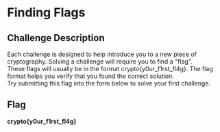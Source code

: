 # Finding Flags
## Challenge Description
Each challenge is designed to help introduce you to a new piece of cryptography. Solving a challenge will require you to find a "flag".  
These flags will usually be in the format crypto{y0ur_f1rst_fl4g}. The flag format helps you verify that you found the correct solution.  
Try submitting this flag into the form below to solve your first challenge.  
## Flag
**crypto{y0ur_f1rst_fl4g}**
